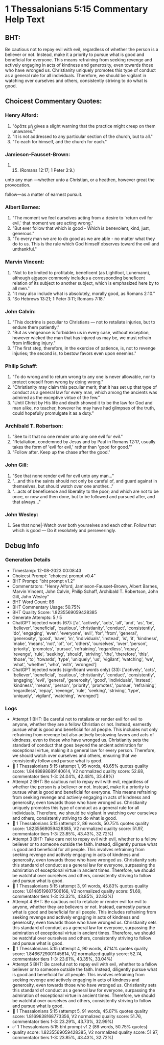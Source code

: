 # 1 Thessalonians 5:15 Commentary Help Text

## BHT:
Be cautious not to repay evil with evil, regardless of whether the person is a believer or not. Instead, make it a priority to pursue what is good and beneficial for everyone. This means refraining from seeking revenge and actively engaging in acts of kindness and generosity, even towards those who have wronged us. Christianity uniquely promotes this type of conduct as a general rule for all individuals. Therefore, we should be vigilant in watching over ourselves and others, consistently striving to do what is good.

## Choicest Commentary Quotes:
### Henry Alford:
1. "ὁρᾶτε μή gives a slight warning that the practice might creep on them unawares."
2. "It is not addressed to any particular section of the church, but to all."
3. "To each for himself, and the church for each."

### Jamieson-Fausset-Brown:
1. 15. (Romans 12:17;
	1 Peter 3:9.) 
	
unto any man
—whether unto a Christian, or a heathen, however great the
	provocation. 
	
follow—as a matter of
	earnest pursuit.


### Albert Barnes:
1. "The moment we feel ourselves acting from a desire to 'return evil for evil,' that moment we are acting wrong."
2. "But ever follow that which is good - Which is benevolent, kind, just, generous."
3. "To every man we are to do good as we are able - no matter what they do to us. This is the rule which God himself observes toward the evil and unthankful."

### Marvin Vincent:
1. "Not to be limited to profitable, beneficent (as Lightfoot, Lunemann), although ajgaqov commonly includes a corresponding beneficent relation of its subject to another subject, which is emphasized here by to all men."
2. "It may also include what is absolutely, morally good, as Romans 2:10."
3. "So Hebrews 13:21; 1 Peter 3:11; Romans 7:18."

### John Calvin:
1. "This doctrine is peculiar to Christians — not to retaliate injuries, but to endure them patiently."
2. "But as vengeance is forbidden us in every case, without exception, however wicked the man that has injured us may be, we must refrain from inflicting injury."
3. "The first step, therefore, in the exercise of patience, is, not to revenge injuries; the second is, to bestow favors even upon enemies."

### Philip Schaff:
1. "To do wrong and to return wrong to any one is never allowable, nor to protect oneself from wrong by doing wrong."
2. "Christianity may claim this peculiar merit, that it has set up that type of conduct as a general law for every man, which among the ancients was admired as the exceptive virtue of the few."
3. "Until Christ by His life and death showed it to be the law for God and man alike, no teacher, however he may have had glimpses of the truth, could hopefully promulgate it as a duty."

### Archibald T. Robertson:
1. "See to it that no one render unto any one evil for evil."
2. "Retaliation, condemned by Jesus and by Paul in Romans 12:17, usually takes the form of 'evil for evil,' rather than 'good for good.'"
3. "Follow after. Keep up the chase after the good."

### John Gill:
1. "See that none render evil for evil unto any man..."
2. "...and this the saints should not only be careful of, and guard against in themselves, but should watch over one another..."
3. "...acts of beneficence and liberality to the poor; and which are not to be once, or now and then done, but to be followed and pursued after, and that always..."

### John Wesley:
1. See that none|-Watch over both yourselves and each other.
Follow that which is good — Do it resolutely and perseveringly.



## Debug Info
### Generation Details
- Timestamp: 12-08-2023 00:08:43
- Choicest Prompt: "choicest prompt v0.4"
- BHT Prompt: "bht prompt v1.2"
- Commentators: "Henry Alford, Jamieson-Fausset-Brown, Albert Barnes, Marvin Vincent, John Calvin, Philip Schaff, Archibald T. Robertson, John Gill, John Wesley"
- BHT Word Count: 86
- BHT Commentary Usage: 50.75%
- BHT Quality Score: 1.8235569059428385
- Generate Attempts: 5 / 5
- ChatGPT injected words (67):
	['a', 'actively', 'acts', 'all', 'and', 'as', 'be', 'believer', 'beneficial', 'cautious', 'christianity', 'conduct', 'consistently', 'do', 'engaging', 'even', 'everyone', 'evil', 'for', 'from', 'general', 'generosity', 'good', 'have', 'in', 'individuals', 'instead', 'is', 'it', 'kindness', 'make', 'means', 'not', 'of', 'or', 'others', 'ourselves', 'over', 'person', 'priority', 'promotes', 'pursue', 'refraining', 'regardless', 'repay', 'revenge', 'rule', 'seeking', 'should', 'striving', 'the', 'therefore', 'this', 'those', 'to', 'towards', 'type', 'uniquely', 'us', 'vigilant', 'watching', 'we', 'what', 'whether', 'who', 'with', 'wronged']
- ChatGPT injected words (significant words only) (33):
	['actively', 'acts', 'believer', 'beneficial', 'cautious', 'christianity', 'conduct', 'consistently', 'engaging', 'evil', 'general', 'generosity', 'good', 'individuals', 'instead', 'kindness', 'means', 'person', 'priority', 'promotes', 'pursue', 'refraining', 'regardless', 'repay', 'revenge', 'rule', 'seeking', 'striving', 'type', 'uniquely', 'vigilant', 'watching', 'wronged']

### Logs
- Attempt 1 BHT: Be careful not to retaliate or render evil for evil to anyone, whether they are a fellow Christian or not. Instead, earnestly pursue what is good and beneficial for all people. This includes not only refraining from revenge but also actively bestowing favors and acts of kindness, even to those who have wronged us. Christianity sets the standard of conduct that goes beyond the ancient admiration for exceptional virtue, making it a general law for every person. Therefore, we should watch over ourselves and others, ensuring that we consistently follow and pursue what is good.
- 🔄 1 Thessalonians 5:15 (attempt 1, 95 words, 48.65% quotes quality score: 1.8448898689140614, V2 normalized quality score: 52.68, commentator tiers 1-3: 24.04%, 42.48%, 33.48%)
- Attempt 2 BHT: Be cautious not to repay evil with evil, regardless of whether the person is a believer or not. Instead, make it a priority to pursue what is good and beneficial for everyone. This means refraining from seeking revenge and actively engaging in acts of kindness and generosity, even towards those who have wronged us. Christianity uniquely promotes this type of conduct as a general rule for all individuals. Therefore, we should be vigilant in watching over ourselves and others, consistently striving to do what is good.
- 🔄 1 Thessalonians 5:15 (attempt 2, 86 words, 50.75% quotes quality score: 1.8235569059428385, V2 normalized quality score: 51.97, commentator tiers 1-3: 23.85%, 43.43%, 32.72%)
- Attempt 3 BHT: Take care not to repay evil with evil, whether to a fellow believer or to someone outside the faith. Instead, diligently pursue what is good and beneficial for all people. This involves refraining from seeking revenge and actively engaging in acts of kindness and generosity, even towards those who have wronged us. Christianity sets this standard of conduct as a general law for everyone, surpassing the admiration of exceptional virtue in ancient times. Therefore, we should be watchful over ourselves and others, consistently striving to follow and pursue what is good.
- 🔄 1 Thessalonians 5:15 (attempt 3, 91 words, 45.83% quotes quality score: 1.8148519607506168, V2 normalized quality score: 51.69, commentator tiers 1-3: 23.32%, 43.85%, 32.83%)
- Attempt 4 BHT: Be cautious not to retaliate or render evil for evil to anyone, whether they are believers or not. Instead, earnestly pursue what is good and beneficial for all people. This includes refraining from seeking revenge and actively engaging in acts of kindness and generosity, even towards those who have wronged us. Christianity sets this standard of conduct as a general law for everyone, surpassing the admiration of exceptional virtue in ancient times. Therefore, we should be watchful over ourselves and others, consistently striving to follow and pursue what is good.
- 🔄 1 Thessalonians 5:15 (attempt 4, 90 words, 47.14% quotes quality score: 1.8466729001145614, V2 normalized quality score: 52.74, commentator tiers 1-3: 23.61%, 43.35%, 33.04%)
- Attempt 5 BHT: Be careful not to repay evil with evil, whether to a fellow believer or to someone outside the faith. Instead, diligently pursue what is good and beneficial for all people. This involves refraining from seeking revenge and actively engaging in acts of kindness and generosity, even towards those who have wronged us. Christianity sets this standard of conduct as a general law for everyone, surpassing the admiration of exceptional virtue in ancient times. Therefore, we should be watchful over ourselves and others, consistently striving to follow and pursue what is good.
- 🔄 1 Thessalonians 5:15 (attempt 5, 91 words, 45.07% quotes quality score: 1.8169838168773356, V2 normalized quality score: 51.76, commentator tiers 1-3: 23.29%, 43.73%, 32.99%)
- ✅ 1 Thessalonians 5:15 bht prompt v1.2 (86 words, 50.75% quotes)
- quality score: 1.8235569059428385, V2 normalized quality score: 51.97, commentator tiers 1-3: 23.85%, 43.43%, 32.72%)